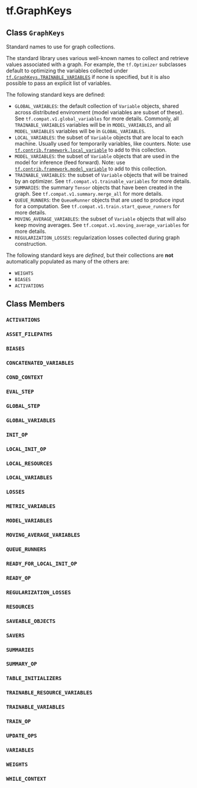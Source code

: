 <div itemscope itemtype="http://developers.google.com/ReferenceObject">
<meta itemprop="name" content="tf.GraphKeys" />
<meta itemprop="path" content="Stable" />
<meta itemprop="property" content="ACTIVATIONS"/>
<meta itemprop="property" content="ASSET_FILEPATHS"/>
<meta itemprop="property" content="BIASES"/>
<meta itemprop="property" content="CONCATENATED_VARIABLES"/>
<meta itemprop="property" content="COND_CONTEXT"/>
<meta itemprop="property" content="EVAL_STEP"/>
<meta itemprop="property" content="GLOBAL_STEP"/>
<meta itemprop="property" content="GLOBAL_VARIABLES"/>
<meta itemprop="property" content="INIT_OP"/>
<meta itemprop="property" content="LOCAL_INIT_OP"/>
<meta itemprop="property" content="LOCAL_RESOURCES"/>
<meta itemprop="property" content="LOCAL_VARIABLES"/>
<meta itemprop="property" content="LOSSES"/>
<meta itemprop="property" content="METRIC_VARIABLES"/>
<meta itemprop="property" content="MODEL_VARIABLES"/>
<meta itemprop="property" content="MOVING_AVERAGE_VARIABLES"/>
<meta itemprop="property" content="QUEUE_RUNNERS"/>
<meta itemprop="property" content="READY_FOR_LOCAL_INIT_OP"/>
<meta itemprop="property" content="READY_OP"/>
<meta itemprop="property" content="REGULARIZATION_LOSSES"/>
<meta itemprop="property" content="RESOURCES"/>
<meta itemprop="property" content="SAVEABLE_OBJECTS"/>
<meta itemprop="property" content="SAVERS"/>
<meta itemprop="property" content="SUMMARIES"/>
<meta itemprop="property" content="SUMMARY_OP"/>
<meta itemprop="property" content="TABLE_INITIALIZERS"/>
<meta itemprop="property" content="TRAINABLE_RESOURCE_VARIABLES"/>
<meta itemprop="property" content="TRAINABLE_VARIABLES"/>
<meta itemprop="property" content="TRAIN_OP"/>
<meta itemprop="property" content="UPDATE_OPS"/>
<meta itemprop="property" content="VARIABLES"/>
<meta itemprop="property" content="WEIGHTS"/>
<meta itemprop="property" content="WHILE_CONTEXT"/>
</div>

# tf.GraphKeys

## Class `GraphKeys`



Standard names to use for graph collections.

The standard library uses various well-known names to collect and
retrieve values associated with a graph. For example, the
`tf.Optimizer` subclasses default to optimizing the variables
collected under <a href="../tf/GraphKeys.md#TRAINABLE_VARIABLES"><code>tf.GraphKeys.TRAINABLE_VARIABLES</code></a> if none is
specified, but it is also possible to pass an explicit list of
variables.

The following standard keys are defined:

* `GLOBAL_VARIABLES`: the default collection of `Variable` objects, shared
  across distributed environment (model variables are subset of these). See
  `tf.compat.v1.global_variables`
  for more details.
  Commonly, all `TRAINABLE_VARIABLES` variables will be in `MODEL_VARIABLES`,
  and all `MODEL_VARIABLES` variables will be in `GLOBAL_VARIABLES`.
* `LOCAL_VARIABLES`: the subset of `Variable` objects that are local to each
  machine. Usually used for temporarily variables, like counters.
  Note: use <a href="../tf/contrib/framework/local_variable.md"><code>tf.contrib.framework.local_variable</code></a> to add to this collection.
* `MODEL_VARIABLES`: the subset of `Variable` objects that are used in the
  model for inference (feed forward). Note: use
  <a href="../tf/contrib/framework/model_variable.md"><code>tf.contrib.framework.model_variable</code></a> to add to this collection.
* `TRAINABLE_VARIABLES`: the subset of `Variable` objects that will
  be trained by an optimizer. See
  `tf.compat.v1.trainable_variables`
  for more details.
* `SUMMARIES`: the summary `Tensor` objects that have been created in the
  graph. See
  `tf.compat.v1.summary.merge_all`
  for more details.
* `QUEUE_RUNNERS`: the `QueueRunner` objects that are used to
  produce input for a computation. See
  `tf.compat.v1.train.start_queue_runners`
  for more details.
* `MOVING_AVERAGE_VARIABLES`: the subset of `Variable` objects that will also
  keep moving averages.  See
  `tf.compat.v1.moving_average_variables`
  for more details.
* `REGULARIZATION_LOSSES`: regularization losses collected during graph
  construction.

The following standard keys are _defined_, but their collections are **not**
automatically populated as many of the others are:

* `WEIGHTS`
* `BIASES`
* `ACTIVATIONS`

## Class Members

<h3 id="ACTIVATIONS"><code>ACTIVATIONS</code></h3>

<h3 id="ASSET_FILEPATHS"><code>ASSET_FILEPATHS</code></h3>

<h3 id="BIASES"><code>BIASES</code></h3>

<h3 id="CONCATENATED_VARIABLES"><code>CONCATENATED_VARIABLES</code></h3>

<h3 id="COND_CONTEXT"><code>COND_CONTEXT</code></h3>

<h3 id="EVAL_STEP"><code>EVAL_STEP</code></h3>

<h3 id="GLOBAL_STEP"><code>GLOBAL_STEP</code></h3>

<h3 id="GLOBAL_VARIABLES"><code>GLOBAL_VARIABLES</code></h3>

<h3 id="INIT_OP"><code>INIT_OP</code></h3>

<h3 id="LOCAL_INIT_OP"><code>LOCAL_INIT_OP</code></h3>

<h3 id="LOCAL_RESOURCES"><code>LOCAL_RESOURCES</code></h3>

<h3 id="LOCAL_VARIABLES"><code>LOCAL_VARIABLES</code></h3>

<h3 id="LOSSES"><code>LOSSES</code></h3>

<h3 id="METRIC_VARIABLES"><code>METRIC_VARIABLES</code></h3>

<h3 id="MODEL_VARIABLES"><code>MODEL_VARIABLES</code></h3>

<h3 id="MOVING_AVERAGE_VARIABLES"><code>MOVING_AVERAGE_VARIABLES</code></h3>

<h3 id="QUEUE_RUNNERS"><code>QUEUE_RUNNERS</code></h3>

<h3 id="READY_FOR_LOCAL_INIT_OP"><code>READY_FOR_LOCAL_INIT_OP</code></h3>

<h3 id="READY_OP"><code>READY_OP</code></h3>

<h3 id="REGULARIZATION_LOSSES"><code>REGULARIZATION_LOSSES</code></h3>

<h3 id="RESOURCES"><code>RESOURCES</code></h3>

<h3 id="SAVEABLE_OBJECTS"><code>SAVEABLE_OBJECTS</code></h3>

<h3 id="SAVERS"><code>SAVERS</code></h3>

<h3 id="SUMMARIES"><code>SUMMARIES</code></h3>

<h3 id="SUMMARY_OP"><code>SUMMARY_OP</code></h3>

<h3 id="TABLE_INITIALIZERS"><code>TABLE_INITIALIZERS</code></h3>

<h3 id="TRAINABLE_RESOURCE_VARIABLES"><code>TRAINABLE_RESOURCE_VARIABLES</code></h3>

<h3 id="TRAINABLE_VARIABLES"><code>TRAINABLE_VARIABLES</code></h3>

<h3 id="TRAIN_OP"><code>TRAIN_OP</code></h3>

<h3 id="UPDATE_OPS"><code>UPDATE_OPS</code></h3>

<h3 id="VARIABLES"><code>VARIABLES</code></h3>

<h3 id="WEIGHTS"><code>WEIGHTS</code></h3>

<h3 id="WHILE_CONTEXT"><code>WHILE_CONTEXT</code></h3>

